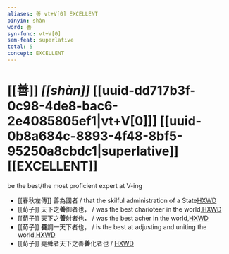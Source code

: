 ```yaml
---
aliases: 善 vt+V[0] EXCELLENT
pinyin: shàn
word: 善
syn-func: vt+V[0]
sem-feat: superlative
total: 5
concept: EXCELLENT 
---
```

# [[善]] *[[shàn]]*  [[uuid-dd717b3f-0c98-4de8-bac6-2e4085805ef1|vt+V[0]]] [[uuid-0b8a684c-8893-4f48-8bf5-95250a8cbdc1|superlative]] [[EXCELLENT]]
be the best/the most proficient expert at V-ing
 - [[春秋左傳]] 善為國者 / that the skilful administration of a State[HXWD](https://hxwd.org/textview.html?location=KR1e0001_tls_009-656a.23)
 - [[荀子]] 天下之**善**御者也，
                     / was the best charioteer in the world,[HXWD](https://hxwd.org/textview.html?location=KR3a0002_tls_008-12a.3)
 - [[荀子]] 天下之**善**射者也，
                     / was the best acher in the world,[HXWD](https://hxwd.org/textview.html?location=KR3a0002_tls_008-12a.6)
 - [[荀子]] **善**調一天下者也，
                     / is the best at adjusting and uniting the world,[HXWD](https://hxwd.org/textview.html?location=KR3a0002_tls_008-12a.9)
 - [[荀子]] 堯舜者天下之善**善**化者也 / [HXWD](https://hxwd.org/textview.html?location=KR3a0002_tls_018-6a.27)